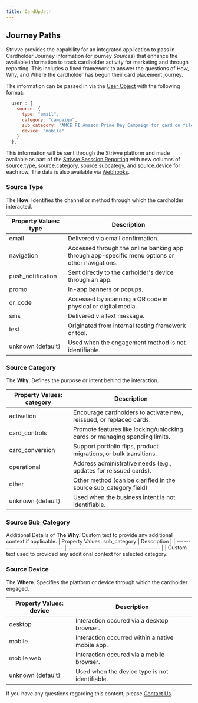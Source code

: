 ```yaml
---
title: CardUpdatr
---
```


## Journey Paths

Strivve provides the capability for an integrated application to pass in Cardholder Journey information (or journey *Sources*) that enhance the available information to track cardholder activity for marketing and through reporting.  This includes a fixed framework to answer the questions of How, Why, and Where the cardholder has begun their card placement journey.

The information can be passed in via the [User Object](/integrations/cardupdatr#user-object) with the following format:

```javascript
  user : {
    source: {
      type: "email",
      category: "campaign",
      sub_category: "AMCE FI Amazon Prime Day Campaign for card on file",
      device: "mobile"
    }
  },
```
This information will be sent through the Strivve platform and made available as part of the [Strivve Sesssion Reporting](/ops-admin/reporting#session-reporting) with new columns of source.type, source.category, source.subcategy, and source.device for each row.  The data is also available via [Webhooks](/ops-admin/reporting#card-savr-webhook-notifications).  

### Source Type
The **How**.  Identifies the channel or method through which the cardholder interacted.

| Property Values: type          | Description                                                                                                                                   |
| ------------------------------ | ---------------------------------------
| email                          | Delivered via email confirmation.
| navigation                     | Accessed through the online banking app through app-specific menu options or other navigations. 
| push_notification              | Sent directly to the carholder's device through an app.
| promo                          | In-app banners or popups.
| qr_code                        | Accessed by scanning a QR code in physical or digital media.
| sms                            | Delivered via text message.
| test                           | Originated from internal testing framework or tool.
| unknown {default}              | Used when the engagement method is not identifiable.

### Source Category
The **Why**.  Defines the purpose or intent behind the interaction.

| Property Values: category      | Description                                                                                                                                   |
| ------------------------------ | ---------------------------------------
| activation                     | Encourage cardholders to activate new, reissued, or replaced cards.
| card_controls                  | Promote features like locking/unlocking cards or managing spending limits.
| card_conversion                | Support portfolio flips, product migrations, or bulk transitions.
| operational                    | Address administrative needs (e.g., updates for reissued cards).
| other                          | Other method (can be clarified in the source sub_category field)
| unknown {default}              | Used when the business intent is not identifiable.

### Source Sub_Category
Additional Details of **The Why**.  Custom text to provide any additional context if applicable.
| Property Values: sub_category  | Description                                                                                                                                   |
| ------------------------------ | ---------------------------------------
| <free-form text>               | Custom text used to provided any additional context for selected category.

### Source Device
The **Where**.  Specifies the platform or device through which the cardholder engaged.

| Property Values: device        | Description                                                                                                                                   |
| ------------------------------ | ---------------------------------------
| desktop                        | Interaction occured via a desktop browser.
| mobile                         | Interaction occurred within a native mobile app.
| mobile web                     | Interaction occured via a mobile browser.
| unknown {default}              | Used when the device type is not identifiable.


If you have any questions regarding this content, please [Contact Us](mailto:developers@strivve.com).
